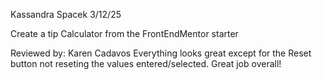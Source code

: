 Kassandra Spacek
3/12/25

Create a tip Calculator from the FrontEndMentor starter

Reviewed by: Karen Cadavos
Everything looks great except for the Reset button not reseting the values entered/selected. Great job overall!